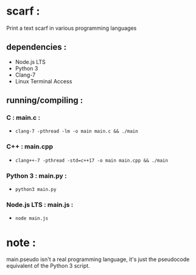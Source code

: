 # scarf :
Print a text scarf in various programming languages

## dependencies :
* Node.js LTS
* Python 3
* Clang-7
* Linux Terminal Access

## running/compiling :
### C : main.c :
* `clang-7 -pthread -lm -o main main.c && ./main`

### C++ : main.cpp
*  `clang++-7 -pthread -std=c++17 -o main main.cpp && ./main`

### Python 3 : main.py :
* `python3 main.py`

### Node.js LTS : main.js :
* `node main.js`

# note :
main.pseudo isn't a real programming language, it's just the pseudocode equivalent of the Python 3 script.
